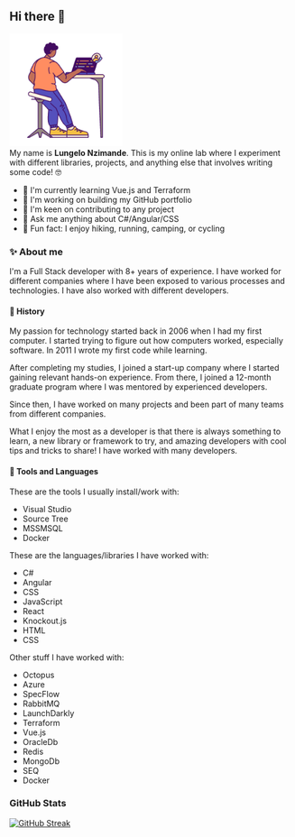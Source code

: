 ## Hi there 👋 

<img src="simple.gif" height="200" />

<br />
My name is <b>Lungelo Nzimande</b>. This is my online lab where I experiment with different libraries, projects, and anything else that involves writing some code! 🤓

- 🌱 I'm currently learning Vue.js and Terraform
- 🔬 I'm working on building my GitHub portfolio
- 👥 I'm keen on contributing to any project
- 💬 Ask me anything about C#/Angular/CSS
- 💫 Fun fact: I enjoy hiking, running, camping, or cycling

### ✨ About me
I'm a Full Stack developer with 8+ years of experience. I have worked for different companies where I have been exposed to various processes and technologies. I have also worked with different developers.

#### 📜 History
My passion for technology started back in 2006 when I had my first computer. I started trying to figure out how computers worked, especially software. In 2011 I wrote my first code while learning.

After completing my studies, I joined a start-up company where I started gaining relevant hands-on experience. From there, I joined a 12-month graduate program where I was mentored by experienced developers.

Since then, I have worked on many projects and been part of many teams from different companies.

What I enjoy the most as a developer is that there is always something to learn, a new library or framework to try, and amazing developers with cool tips and tricks to share! I have worked with many developers.

#### 🔧 Tools and Languages
These are the tools I usually install/work with: 
 - Visual Studio
 - Source Tree
 - MSSMSQL
 - Docker

These are the languages/libraries I have worked with:
- C# 
- Angular
- CSS
- JavaScript
- React
- Knockout.js
- HTML
- CSS

Other stuff I have worked with:
- Octopus
- Azure
- SpecFlow
- RabbitMQ
- LaunchDarkly
- Terraform
- Vue.js
- OracleDb
- Redis
- MongoDb
- SEQ
- Docker

### GitHub Stats

[![GitHub Streak](https://streak-stats.demolab.com/?user=LungeloNzimande&theme=transparent)](https://git.io/streak-stats)

